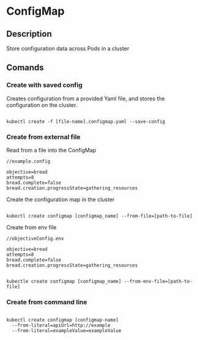 # ConfigMap

## Description

Store configuration data across Pods in a cluster

## Comands

### Create with saved config

Creates configuration from a provided Yaml file, and stores the configuration on the cluster.

```

kubectl create -f [file-name].configmap.yaml --save-config

```

### Create from external file

Read from a file into the ConfigMap

```
//example.config

objective=bread
attempts=8
bread.complete=false
bread.creation.progressState=gathering_resources

```

Create the configuration map in the cluster

```

kubectl create configmap [configmap_name] --from-file=[path-to-file]

```

Create from env file

```
//objectiveConfig.env

objective=bread
attempts=8
bread.complete=false
bread.creation.progressState=gathering_resources

```

```

kubectle create configmap [configmap_name] --from-env-file=[path-to-file]

```

### Create from command line

```

kubectl create configmap [configmap-name]
  --from-literal=apiUrl=http://example
  --from-literal=exampleValue=exampleValue

```